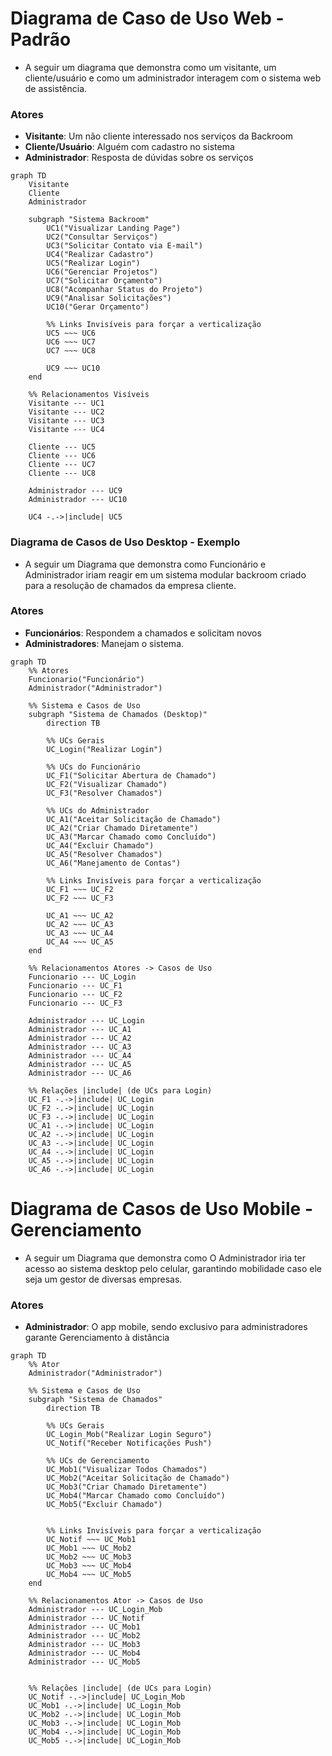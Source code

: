 # Diagrama de Caso de Uso Web - Padrão

- A seguir um diagrama que demonstra como um visitante, um cliente/usuário e como um administrador interagem com o sistema web de assistência.

### Atores
- **Visitante**: Um não cliente interessado nos serviços da Backroom
- **Cliente/Usuário**: Alguém com cadastro no sistema 
- **Administrador**: Resposta de dúvidas sobre os serviços

```mermaid
graph TD
    Visitante
    Cliente
    Administrador

    subgraph "Sistema Backroom"
        UC1("Visualizar Landing Page")
        UC2("Consultar Serviços")
        UC3("Solicitar Contato via E-mail")
        UC4("Realizar Cadastro")
        UC5("Realizar Login")
        UC6("Gerenciar Projetos")
        UC7("Solicitar Orçamento")
        UC8("Acompanhar Status do Projeto")
        UC9("Analisar Solicitações")
        UC10("Gerar Orçamento")

        %% Links Invisíveis para forçar a verticalização
        UC5 ~~~ UC6
        UC6 ~~~ UC7
        UC7 ~~~ UC8

        UC9 ~~~ UC10
    end

    %% Relacionamentos Visíveis
    Visitante --- UC1
    Visitante --- UC2
    Visitante --- UC3
    Visitante --- UC4
    
    Cliente --- UC5
    Cliente --- UC6
    Cliente --- UC7
    Cliente --- UC8
    
    Administrador --- UC9
    Administrador --- UC10
    
    UC4 -.->|include| UC5
```

### Diagrama de Casos de Uso Desktop - Exemplo

- A seguir um Diagrama que demonstra como Funcionário e Administrador iriam reagir em um sistema modular backroom criado para a resolução de chamados da empresa cliente.

### Atores
- **Funcionários**: Respondem a chamados e solicitam novos
- **Administradores**: Manejam o sistema.

```mermaid
graph TD
    %% Atores
    Funcionario("Funcionário")
    Administrador("Administrador")

    %% Sistema e Casos de Uso
    subgraph "Sistema de Chamados (Desktop)"
        direction TB
        
        %% UCs Gerais
        UC_Login("Realizar Login")

        %% UCs do Funcionário
        UC_F1("Solicitar Abertura de Chamado")
        UC_F2("Visualizar Chamado")
        UC_F3("Resolver Chamados")
        
        %% UCs do Administrador
        UC_A1("Aceitar Solicitação de Chamado")
        UC_A2("Criar Chamado Diretamente")
        UC_A3("Marcar Chamado como Concluído")
        UC_A4("Excluir Chamado")
        UC_A5("Resolver Chamados")
        UC_A6("Manejamento de Contas")

        %% Links Invisíveis para forçar a verticalização
        UC_F1 ~~~ UC_F2
        UC_F2 ~~~ UC_F3
        
        UC_A1 ~~~ UC_A2
        UC_A2 ~~~ UC_A3
        UC_A3 ~~~ UC_A4
        UC_A4 ~~~ UC_A5
    end

    %% Relacionamentos Atores -> Casos de Uso
    Funcionario --- UC_Login
    Funcionario --- UC_F1
    Funcionario --- UC_F2
    Funcionario --- UC_F3
    
    Administrador --- UC_Login
    Administrador --- UC_A1
    Administrador --- UC_A2
    Administrador --- UC_A3
    Administrador --- UC_A4
    Administrador --- UC_A5
    Administrador --- UC_A6
    
    %% Relações |include| (de UCs para Login)
    UC_F1 -.->|include| UC_Login
    UC_F2 -.->|include| UC_Login
    UC_F3 -.->|include| UC_Login
    UC_A1 -.->|include| UC_Login
    UC_A2 -.->|include| UC_Login
    UC_A3 -.->|include| UC_Login
    UC_A4 -.->|include| UC_Login
    UC_A5 -.->|include| UC_Login
    UC_A6 -.->|include| UC_Login

```

# Diagrama de Casos de Uso Mobile - Gerenciamento

- A seguir um Diagrama que demonstra como O Administrador iria ter acesso ao sistema desktop pelo celular, garantindo mobilidade caso ele seja um gestor de diversas empresas.

### Atores
- **Administrador**: O app mobile, sendo exclusivo para administradores garante Gerenciamento à distância


```mermaid
graph TD
    %% Ator
    Administrador("Administrador")

    %% Sistema e Casos de Uso
    subgraph "Sistema de Chamados"
        direction TB
        
        %% UCs Gerais
        UC_Login_Mob("Realizar Login Seguro")
        UC_Notif("Receber Notificações Push")

        %% UCs de Gerenciamento
        UC_Mob1("Visualizar Todos Chamados")
        UC_Mob2("Aceitar Solicitação de Chamado")
        UC_Mob3("Criar Chamado Diretamente")
        UC_Mob4("Marcar Chamado como Concluído")
        UC_Mob5("Excluir Chamado")
        

        %% Links Invisíveis para forçar a verticalização
        UC_Notif ~~~ UC_Mob1
        UC_Mob1 ~~~ UC_Mob2
        UC_Mob2 ~~~ UC_Mob3
        UC_Mob3 ~~~ UC_Mob4
        UC_Mob4 ~~~ UC_Mob5
    end

    %% Relacionamentos Ator -> Casos de Uso
    Administrador --- UC_Login_Mob
    Administrador --- UC_Notif
    Administrador --- UC_Mob1
    Administrador --- UC_Mob2
    Administrador --- UC_Mob3
    Administrador --- UC_Mob4
    Administrador --- UC_Mob5
    
    
    %% Relações |include| (de UCs para Login)
    UC_Notif -.->|include| UC_Login_Mob
    UC_Mob1 -.->|include| UC_Login_Mob
    UC_Mob2 -.->|include| UC_Login_Mob
    UC_Mob3 -.->|include| UC_Login_Mob
    UC_Mob4 -.->|include| UC_Login_Mob
    UC_Mob5 -.->|include| UC_Login_Mob
```
